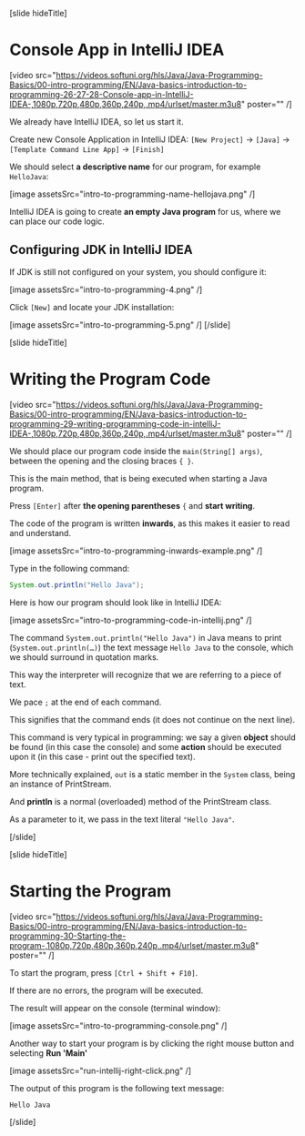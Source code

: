 [slide hideTitle]
# Console App in IntelliJ IDEA

[video src="https://videos.softuni.org/hls/Java/Java-Programming-Basics/00-intro-programming/EN/Java-basics-introduction-to-programming-26-27-28-Console-app-in-IntelliJ-IDEA-,1080p,720p,480p,360p,240p,.mp4/urlset/master.m3u8" poster="" /]

We already have IntelliJ IDEA, so let us start it.

Create new Console Application in IntelliJ IDEA: `[New Project]` \-\> `[Java]` \-\> `[Template Command Line App]` \-\> `[Finish]`

We should select **a descriptive name** for our program, for example `HelloJava`:

[image assetsSrc="intro-to-programming-name-hellojava.png" /]

IntelliJ IDEA is going to create **an empty Java program** for us, where we can place our code logic.

## Configuring JDK in IntelliJ IDEA
If JDK is still not configured on your system, you should configure it:

[image assetsSrc="intro-to-programming-4.png" /]

Click `[New]` and locate your JDK installation:

[image assetsSrc="intro-to-programming-5.png" /]
[/slide]

[slide hideTitle]
# Writing the Program Code

[video src="https://videos.softuni.org/hls/Java/Java-Programming-Basics/00-intro-programming/EN/Java-basics-introduction-to-programming-29-writing-programming-code-in-intelliJ-IDEA-,1080p,720p,480p,360p,240p,.mp4/urlset/master.m3u8" poster="" /]

We should place our program code inside the `main(String[] args)`, between the opening and the closing braces `{ }`.

This is the main method, that is being executed when starting a Java program.

Press `[Enter]` after **the opening parentheses** `{` and **start writing**.

The code of the program is written **inwards**, as this makes it easier to read and understand.

[image assetsSrc="intro-to-programming-inwards-example.png" /]

Type in the following command:
```java
System.out.println("Hello Java");
```

Here is how our program should look like in IntelliJ IDEA:

[image assetsSrc="intro-to-programming-code-in-intellij.png" /]

The command `System.out.println("Hello Java")` in Java means to print (`System.out.println(…)`) the text message `Hello Java` to the console, which we should surround in quotation marks. 

This way the interpreter will recognize that we are referring to a piece of text.

We pace `;` at the end of each command. 

This signifies that the command ends (it does not continue on the next line).

This command is very typical in programming: we say a given **object** should be found (in this case the console) and some **action** should be executed upon it (in this case - print out the specified text). 

More technically explained, `out` is a static member in the `System` class, being an instance of PrintStream. 

And **println** is a normal (overloaded) method of the PrintStream class. 

As a parameter to it, we pass in the text literal `"Hello Java"`.

[/slide]

[slide hideTitle]
# Starting the Program

[video src="https://videos.softuni.org/hls/Java/Java-Programming-Basics/00-intro-programming/EN/Java-basics-introduction-to-programming-30-Starting-the-program-,1080p,720p,480p,360p,240p,.mp4/urlset/master.m3u8" poster="" /]

To start the program, press `[Ctrl + Shift + F10]`.

If there are no errors, the program will be executed. 

The result will appear on the console (terminal window):

[image assetsSrc="intro-to-programming-console.png" /]

Another way to start your program is by clicking the right mouse button and selecting **Run 'Main'**

[image assetsSrc="run-intellij-right-click.png" /]

The output of this program is the following text message:
```
Hello Java
```
[/slide]

